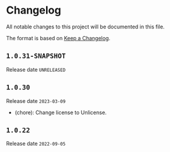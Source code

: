 # Changelog

All notable changes to this project will be documented in this file.

The format is based on [Keep a Changelog](https://keepachangelog.com/en/1.0.0/).

## `1.0.31-SNAPSHOT`

Release date `UNRELEASED`



## `1.0.30`

Release date `2023-03-09`

- (chore): Change license to Unlicense.

## `1.0.22`

Release date `2022-09-05`
